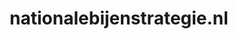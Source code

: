 ---
layout: post
title:  "nationalebijenstrategie.nl"
internal_url:  "/dutchgov/nationalebijenstrategie.nl.html"
categories: dutchgov
---